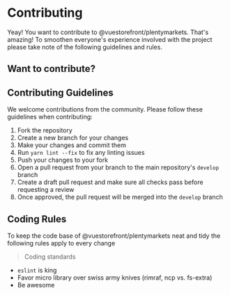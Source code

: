 # Contributing

Yeay! You want to contribute to @vuestorefront/plentymarkets. That's amazing! To smoothen everyone's experience involved with the project please take note of the following guidelines and rules.


## Want to contribute?
## Contributing Guidelines
We welcome contributions from the community. Please follow these guidelines when contributing:

1. Fork the repository
2. Create a new branch for your changes
3. Make your changes and commit them
4. Run `yarn lint --fix` to fix any linting issues
5. Push your changes to your fork
6. Open a pull request from your branch to the main repository's `develop` branch
7. Create a draft pull request and make sure all checks pass before requesting a review
8. Once approved, the pull request will be merged into the `develop` branch

## Coding Rules

To keep the code base of @vuestorefront/plentymarkets neat and tidy the following rules apply to every change

> Coding standards

- `eslint` is king
- Favor micro library over swiss army knives (rimraf, ncp vs. fs-extra)
- Be awesome
